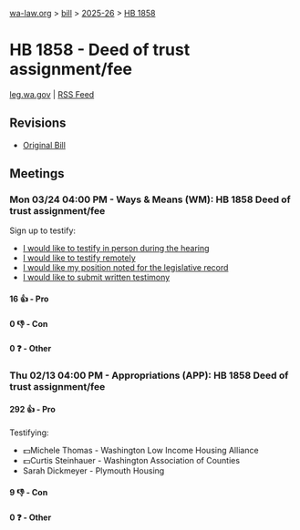 [wa-law.org](/) > [bill](/bill/) > [2025-26](/bill/2025-26/) > [HB 1858](/bill/2025-26/hb/1858/)

# HB 1858 - Deed of trust assignment/fee
[leg.wa.gov](https://app.leg.wa.gov/billsummary?BillNumber=1858&Year=2025&Initiative=false) | [RSS Feed](./rss.xml)

## Revisions
* [Original Bill](1/)

## Meetings
### Mon 03/24 04:00 PM - Ways & Means (WM): HB 1858 Deed of trust assignment/fee
Sign up to testify:
* [I would like to testify in person during the hearing](https://app.leg.wa.gov/csi/Testifier/Add?chamber=House&mId=33127&aId=166357&caId=26680&tId=1)
* [I would like to testify remotely](https://app.leg.wa.gov/csi/Testifier/Add?chamber=House&mId=33127&aId=166357&caId=26680&tId=2)
* [I would like my position noted for the legislative record](https://app.leg.wa.gov/csi/Testifier/Add?chamber=House&mId=33127&aId=166357&caId=26680&tId=3)
* [I would like to submit written testimony](https://app.leg.wa.gov/csi/Testifier/Add?chamber=House&mId=33127&aId=166357&caId=26680&tId=4)

#### 16 👍 - Pro

#### 0 👎 - Con

#### 0 ❓ - Other

### Thu 02/13 04:00 PM - Appropriations (APP): HB 1858 Deed of trust assignment/fee
#### 292 👍 - Pro
Testifying:
* 💵Michele Thomas - Washington Low Income Housing Alliance
* 💵Curtis Steinhauer - Washington Association of Counties
* Sarah Dickmeyer - Plymouth Housing

#### 9 👎 - Con

#### 0 ❓ - Other
